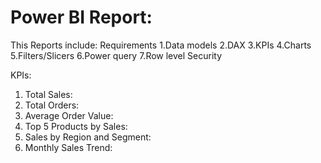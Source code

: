 # Power BI Report:

This Reports include:
Requirements
1.Data models
2.DAX
3.KPIs
4.Charts
5.Filters/Slicers
6.Power query
7.Row level Security

KPIs:
1. Total Sales: 
2. Total Orders: 
3. Average Order Value: 
4. Top 5 Products by Sales:
5. Sales by Region and Segment:
6. Monthly Sales Trend: 
